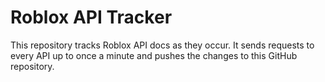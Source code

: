 # Roblox API Tracker
This repository tracks Roblox API docs as they occur. It sends requests to every API up to once a minute and pushes the changes to this GitHub repository.
